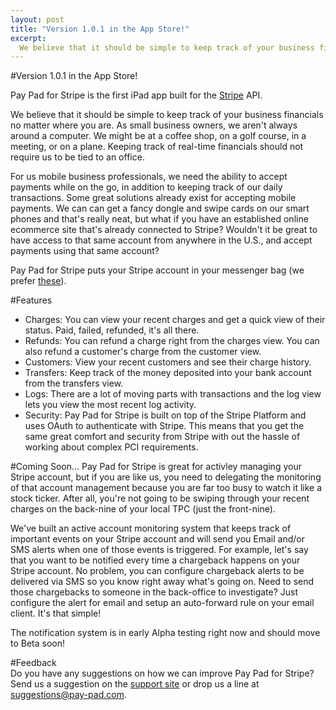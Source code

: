 ```yaml
---
layout: post
title: "Version 1.0.1 in the App Store!"
excerpt:
  We believe that it should be simple to keep track of your business financials no matter where you are. As small business owners, we aren't always around a computer. We might be at a coffee shop, on a golf course, in a meeting, or on a plane. Keeping track of real-time financials should not require us to be tied to an office.
---
```


#Version 1.0.1 in the App Store!

Pay Pad for Stripe is the first iPad app built for the [Stripe](http://www.stripe.com) API.

We believe that it should be simple to keep track of your business financials no matter where you are. As small business owners, we aren't always around a computer. We might be at a coffee shop, on a golf course, in a meeting, or on a plane. Keeping track of real-time financials should not require us to be tied to an office.

For us mobile business professionals, we need the ability to accept payments while on the go, in addition to keeping track of our daily transactions. Some great solutions already exist for accepting mobile payments. We can can get a fancy dongle and swipe cards on our smart phones and that's really neat, but what if you have an established online ecommerce site that's already connected to Stripe? Wouldn't it be great to have access to that same account from anywhere in the U.S., and accept payments using that same account?

Pay Pad for Stripe puts your Stripe account in your messenger bag (we prefer [these](http://www.timbuk2.com)). 

#Features  
- Charges: You can view your recent charges and get a quick view of their status. Paid, failed, refunded, it's all there.  
- Refunds: You can refund a charge right from the charges view. You can also refund a customer's charge from the customer view.  
- Customers: View your recent customers and see their charge history.  
- Transfers: Keep track of the money deposited into your bank account from the transfers view.  
- Logs: There are a lot of moving parts with transactions and the log view lets you view the most recent log activity.  
- Security: Pay Pad for Stripe is built on top of the Stripe Platform and uses OAuth to authenticate with Stripe. This means that you get the same great comfort and security from Stripe with out the hassle of working about complex PCI requirements.

#Coming Soon...
Pay Pad for Stripe is great for activley managing your Stripe account, but if you are like us, you need to delegating the monitoring of that account management because you are far too busy to watch it like a stock ticker. After all, you're not going to be swiping through your recent charges on the back-nine of your local TPC (just the front-nine). 

We've built an active account monitoring system that keeps track of important events on your Stripe account and will send you Email and/or SMS alerts when one of those events is triggered. For example, let's say that you want to be notified every time a chargeback happens on your Stripe account. No problem, you can configure chargeback alerts to be delivered via SMS so you know right away what's going on. Need to send those chargebacks to someone in the back-office to investigate? Just configure the alert for email and setup an auto-forward rule on your email client. It's that simple!

The notification system is in early Alpha testing right now and should move to Beta soon!

#Feedback  
Do you have any suggestions on how we can improve Pay Pad for Stripe? Send us a suggestion on the [support site](http://paypad.uservoice.com) or drop us a line at [suggestions@pay-pad.com](mailto:suggestions@pay-pad.com).